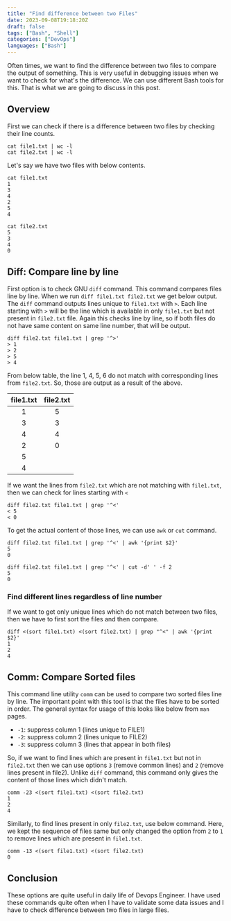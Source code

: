 ```yaml
---
title: "Find difference between two Files"
date: 2023-09-08T19:18:20Z
draft: false
tags: ["Bash", "Shell"]
categories: ["DevOps"]
languages: ["Bash"]
---
```


Often times, we want to find the difference between two files to compare the output of something. This is very useful in debugging issues when we want to check for what's the difference. We can use different Bash tools for this. That is what we are going to discuss in this post.
<!--more-->

## Overview

First we can check if there is a difference between two files by checking their line counts.

```bash{ .show-prompt-all lineNos=false }
cat file1.txt | wc -l
cat file2.txt | wc -l
```

Let's say we have two files with below contents.

```shell { .show-prompt lineNos=false }
cat file1.txt 
1
3
4
2
5
4
```

```shell { .show-prompt lineNos=false }
cat file2.txt 
5
3
4
0
```

## Diff: Compare line by line

First option is to check GNU `diff` command. This command compares files line by line. When we run `diff file1.txt file2.txt` we get below output. The `diff` command outputs lines unique to `file1.txt` with `>`. Each line starting with `>` will be the line which is available in only `file1.txt` but not present in `file2.txt` file. Again this checks line by line, so if both files do not have same content on same line number, that will be output.

```shell{ .show-prompt lineNos=false }
diff file2.txt file1.txt | grep '^>'
> 1
> 2
> 5
> 4
```

From below table, the line 1, 4, 5, 6 do not match with corresponding lines from `file2.txt`. So, those are output as a result of the above.

| file1.txt | file2.txt |
|:---------:|:---------:|
| 1 | 5 |
| 3 | 3 |
| 4 | 4 | 
| 2 | 0 |
| 5 | | 
| 4 | |

If we want the lines from `file2.txt` which are not matching with `file1.txt`, then we can check for lines starting with `<`

```shell{ .show-prompt lineNos=false }
diff file2.txt file1.txt | grep '^<'
< 5
< 0
```

To get the actual content of those lines, we can use `awk` or `cut` command.

```shell{ .show-prompt lineNos=false }
diff file2.txt file1.txt | grep '^<' | awk '{print $2}'
5 
0
```

```shell{ .show-prompt lineNos=false }
diff file2.txt file1.txt | grep '^<' | cut -d' ' -f 2
5
0
```

### Find different lines regardless of line number

If we want to get only unique lines which do not match between two files, then we have to first sort the files and then compare.

```shell{ .show-prompt lineNos=false }
diff <(sort file1.txt) <(sort file2.txt) | grep "^<" | awk '{print $2}'
1
2
4
```

## Comm: Compare Sorted files

This command line utility `comm` can be used to compare two sorted files line by line. The important point with this tool is that the files have to be sorted in order. The general syntax for usage of this looks like below from `man` pages.

- `-1`: suppress column 1 (lines unique to FILE1)
- `-2`: suppress column 2 (lines unique to FILE2)
- `-3`: suppress column 3 (lines that appear in both files)

So, if we want to find lines which are present in `file1.txt` but not in `file2.txt` then we can use options `3` (remove common lines) and `2` (remove lines present in file2). Unlike `diff` command, this command only gives the content of those lines which didn't match.

```shell{ .show-prompt lineNos=false }
comm -23 <(sort file1.txt) <(sort file2.txt)
1
2
4
```

Similarly, to find lines present in only `file2.txt`, use below command. Here, we kept the sequence of files same but only changed the option from `2` to `1` to remove lines which are present in `file1.txt`.

```shell{ .show-prompt lineNos=false }
comm -13 <(sort file1.txt) <(sort file2.txt)
0
```

## Conclusion

These options are quite useful in daily life of Devops Engineer. I have used these commands quite often when I have to validate some data issues and I have to check difference between two files in large files.